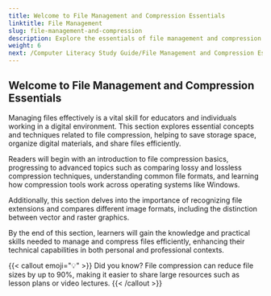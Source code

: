 ```yaml
---
title: Welcome to File Management and Compression Essentials
linktitle: File Management
slug: file-management-and-compression
description: Explore the essentials of file management and compression in this comprehensive guide. Learn about file compression techniques, the importance of recognizing file extensions, and the differences between image formats.
weight: 6
next: /Computer Literacy Study Guide/File Management and Compression Essentials/20-File Compression Basics
---
```


## Welcome to File Management and Compression Essentials

Managing files effectively is a vital skill for educators and individuals working in a digital environment. This section explores essential concepts and techniques related to file compression, helping to save storage space, organize digital materials, and share files efficiently.

Readers will begin with an introduction to file compression basics, progressing to advanced topics such as comparing lossy and lossless compression techniques, understanding common file formats, and learning how compression tools work across operating systems like Windows.

Additionally, this section delves into the importance of recognizing file extensions and compares different image formats, including the distinction between vector and raster graphics.

By the end of this section, learners will gain the knowledge and practical skills needed to manage and compress files efficiently, enhancing their technical capabilities in both personal and professional contexts.

{{< callout emoji="💡" >}}
Did you know? File compression can reduce file sizes by up to 90%, making it easier to share large resources such as lesson plans or video lectures.
{{< /callout >}}
